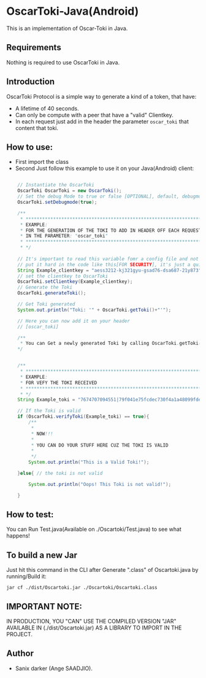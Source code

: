 # OscarToki-Java(Android)

This is an implementation of Oscar-Toki in Java.

## Requirements

Nothing is required to use OscarToki in Java.

## Introduction

OscarToki Protocol is a simple way to generate a kind of a token, that have:

- A lifetime of 40 seconds.
- Can only be compute with a peer that have a "valid" Clientkey.
- In each request just add in the header the parameter `oscar_toki` that content that toki.

## How to use:

- First import the class
- Second Just follow this example to use it on your Java(Android) client:
```java

    // Instantiate the OscarToki
    OscarToki OscarToki = new OscarToki();
    // Set the debug Mode to true or false [OPTIONAL], default, debugmode is false.
    OscarToki.setDebugmode(true);

    /** 
     * *****************************************************************************
     * EXAMPLE:
     * FOR THE GENERATION OF THE TOKI TO ADD IN HEADER OFF EACH REQUESTS.
     * IN THE PARAMETER: "oscar_toki"
     * *****************************************************************************
     * */
    
    // It's important to read this variable fomr a config file and not to 
    // put it hard in the code like this[FOR SECURITY], it's just a quick example 
    String Example_clientkey = "aess3212-kj321gyu-gsad76-dsa687-21y873";
    // set the clientkey to OscarToki
    OscarToki.setClientkey(Example_clientkey);
    // Generate the Toki
    OscarToki.generateToki();

    // Get Toki generated
    System.out.println("Toki: '" + OscarToki.getToki()+"'");

    // Here you can now add it on your header
    // [oscar_toki]

    /**
     * You can Get a newly generated Toki by calling OscarToki.getToki()
    */


    /** 
     * *****************************************************************************
     * EXAMPLE:
     * FOR VEFY THE TOKI RECEIVED 
     * *****************************************************************************
     * */
    String Example_toki = "7674707094551|79f041e75fcdec730f4a1a48099fdefc2e301acccc7057765aaae11ced752afe|b313c1b16118e8e";

    // If the Toki is valid
    if (OscarToki.verifyToki(Example_toki) == true){
        /**
         * 
         * NOW!!! 
         * 
         * YOU CAN DO YOUR STUFF HERE CUZ THE TOKI IS VALID
         * 
         */
        System.out.println("This is a Valid Toki!");

    }else{ // the toki is not valid

        System.out.println("Oops! This Toki is not valid!");

    }
```

## How to test:

You can Run Test.java(Available on ./Oscartoki/Test.java) to see what happens!

## To build a new Jar

Just hit this command in the CLI after Generate ".class" of Oscartoki.java by running/Build it:
```shell
jar cf ./dist/Oscartoki.jar ./Oscartoki/Oscartoki.class
```

## IMPORTANT NOTE:

IN PRODUCTION, YOU "CAN" USE THE COMPILED VERSION "JAR" AVAILABLE IN (./dist/Oscartoki.jar) AS A LIBRARY TO IMPORT IN THE PROJECT.


## Author

- Sanix darker (Ange SAADJIO).